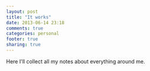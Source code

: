 ```yaml
---
layout: post
title: "It works"
date: 2013-06-14 23:18
comments: true
categories: personal 
footer: true
sharing: true
---
```


Here I'll collect all my notes about everything around me.
